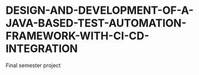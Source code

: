 # DESIGN-AND-DEVELOPMENT-OF-A-JAVA-BASED-TEST-AUTOMATION-FRAMEWORK-WITH-CI-CD-INTEGRATION
Final semester project

